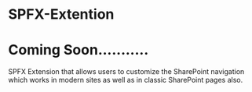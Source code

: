 # SPFX-Extention

# Coming Soon...........
SPFX Extension that allows users to customize the SharePoint navigation which works in modern sites as well as in classic SharePoint pages also. 
